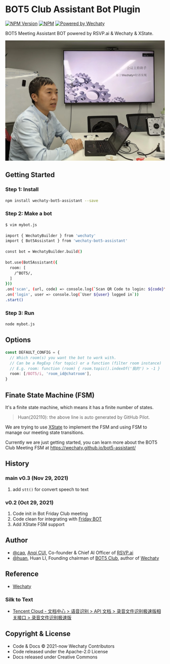 # BOT5 Club Assistant Bot Plugin

[![NPM Version](https://img.shields.io/npm/v/wechaty-bot5-assistant?color=brightgreen)](https://www.npmjs.com/package/wechaty-bot5-assistant)
[![NPM](https://github.com/wechaty/bot5-assistant/workflows/NPM/badge.svg)](https://github.com/wechaty/bot5-assistant/actions?query=workflow%3ANPM)
[![Powered by Wechaty](https://img.shields.io/badge/Powered%20By-Wechaty-brightgreen.svg)](https://github.com/Wechaty/wechaty)

BOT5 Meeting Assistant BOT powered by RSVP.ai & Wechaty & XState.

![BOT5 Club](docs/images/caq-bot5-qingyu.webp)

## Getting Started

### Step 1: Install

```sh
npm install wechaty-bot5-assistant --save
```

### Step 2: Make a bot

```sh
$ vim mybot.js

import { WechatyBuilder } from 'wechaty'
import { Bot5Assistant } from 'wechaty-bot5-assistant'

const bot = WechatyBuilder.build()

bot.use(Bot5Assistant({
  room: [
    /^BOT5/,
  ]
}))
.on('scan', (url, code) => console.log(`Scan QR Code to login: ${code}\n${url}`))
.on('login', user => console.log(`User ${user} logged in`))
.start()
```

### Step 3: Run

```sh
node mybot.js
```

## Options

```ts
const DEFAULT_CONFIG = {
  // Which room(s) you want the bot to work with.
  // Can be a RegExp (for topic) or a function (filter room instance)
  // E.g. room: function (room) { room.topic().indexOf('我的') > -1 }
  room: [/BOT5/i, 'room_id@chatroom'],
}
```

## Finate State Machine (FSM)

It's a finite state machine, which means it has a finite number of states.

> Huan(202110): the above line is auto generated by GitHub Pilot.

We are trying to use [XState](https://xstate.js.org/) to implement the FSM and using FSM to manage our meeting state transitions.

Currently we are just getting started, you can learn more about the BOT5 Club Meeting FSM at <https://wechaty.github.io/bot5-assistant/>

## History

### main v0.3 (Nov 29, 2021)

1. add `stt()` for convert speech to text

### v0.2 (Oct 29, 2021)

1. Code init in Bot Friday Club meeting
1. Code clean for integrating with [Friday BOT](https://github.com/wechaty/friday)
1. Add XState FSM support

## Author

- [@caq](https://github.com/caq), [Anqi CUI](http://me.caq9.info/), Co-founder & Chief AI Officer of [RSVP.ai](https://rsvp.ai/)
- [@huan](https://github.com/huan), Huan LI, Founding chairman of [BOT5 Club](https://bot5.ml), author of [Wechaty](https://wechaty.js.org)

## Reference

- [Wechaty](https://github.com/wechaty/wechaty)

### Silk to Text

- [Tencent Cloud - 文档中心 > 语音识别 > API 文档 > 录音文件识别极速版相关接口 > 录音文件识别极速版](https://cloud.tencent.com/document/product/1093/52097)

## Copyright & License

- Code & Docs © 2021-now Wechaty Contributors
- Code released under the Apache-2.0 License
- Docs released under Creative Commons
